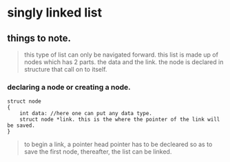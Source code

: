 # singly linked list
## things to note.
> this type of list can only be navigated forward. 
> this list is made up of nodes which has 2 parts. the data and the link. 
>the node is declared in structure that call on to itself.

### declaring a node or creating a node.
    struct node
    {
        int data: //here one can put any data type. 
        struct node *link. this is the where the pointer of the link will be saved. 
    }

> to begin a link, a pointer head pointer has to be decleared so as to save the first node, thereafter, the list can be linked. 
